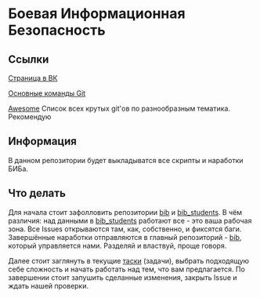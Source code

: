 #  Боевая Информационная Безопасность

## Ссылки

[Страница в ВК](https://vk.com/securitykit)

[Основные команды Git](https://rogerdudler.github.io/git-guide/index.ru.html)

[Awesome](https://github.com/sindresorhus/awesome) 
Список всех крутых git'ов по разнообразным тематика. Рекомендую 

## Информация
  
В данном репозитории будет выкладыватся все скрипты и наработки БИБа. 

## Что делать

Для начала стоит зафолловить репозитории [bib](https://github.com/dverlik/bib) и [bib_students](https://github.com/dverlik/bib_students).
В чём различия: над данными в [bib_students](https://github.com/dverlik/bib_students) работают все - это ваша рабочая зона. Все Issues открываются там, как, собственно, и фиксятся баги. Завершённые наработки отправляются в главный репозиторий - [bib](https://github.com/dverlik/bib), который управляется нами. Разделяй и властвуй, проще говоря.

Далее стоит заглянуть в текущие [таски](https://github.com/dverlik/bib/tree/master/tasks) (задачи), выбрать подходящую себе сложность и начать работать над тем, что вам предлагается. По завершении стоит запушить сделанные изменения, закрыть Issue и ждать нашей проверки.
